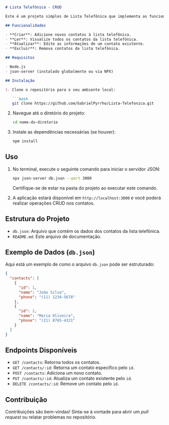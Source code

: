 ```markdown
# Lista Telefônica - CRUD

Este é um projeto simples de Lista Telefônica que implementa as funcionalidades básicas de um CRUD (Create, Read, Update, Delete) usando um servidor JSON.

## Funcionalidades

- **Criar**: Adicione novos contatos à lista telefônica.
- **Ler**: Visualize todos os contatos da lista telefônica.
- **Atualizar**: Edite as informações de um contato existente.
- **Excluir**: Remova contatos da lista telefônica.

## Requisitos

- Node.js
- json-server (instalado globalmente ou via NPX)

## Instalação

1. Clone o repositório para o seu ambiente local:

   ```bash
   git clone https://github.com/GabrielPyrrho/Lista-Telefonica.git
   ```

2. Navegue até o diretório do projeto:

   ```bash
   cd nome-do-diretorio
   ```

3. Instale as dependências necessárias (se houver):

   ```bash
   npm install
   ```

## Uso

1. No terminal, execute o seguinte comando para iniciar o servidor JSON:

   ```bash
   npx json-server db.json --port 3000
   ```

   Certifique-se de estar na pasta do projeto ao executar este comando.

2. A aplicação estará disponível em `http://localhost:3000` e você poderá realizar operações CRUD nos contatos.

## Estrutura do Projeto

- `db.json`: Arquivo que contém os dados dos contatos da lista telefônica.
- `README.md`: Este arquivo de documentação.

## Exemplo de Dados (`db.json`)

Aqui está um exemplo de como o arquivo `db.json` pode ser estruturado:

```json
{
  "contacts": [
    {
      "id": 1,
      "name": "João Silva",
      "phone": "(11) 1234-5678"
    },
    {
      "id": 2,
      "name": "Maria Oliveira",
      "phone": "(21) 8765-4321"
    }
  ]
}
```

## Endpoints Disponíveis

- `GET /contacts`: Retorna todos os contatos.
- `GET /contacts/:id`: Retorna um contato específico pelo `id`.
- `POST /contacts`: Adiciona um novo contato.
- `PUT /contacts/:id`: Atualiza um contato existente pelo `id`.
- `DELETE /contacts/:id`: Remove um contato pelo `id`.

## Contribuição

Contribuições são bem-vindas! Sinta-se à vontade para abrir um *pull request* ou relatar problemas no repositório.
   
